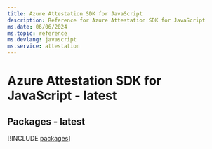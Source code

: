 ```yaml
---
title: Azure Attestation SDK for JavaScript
description: Reference for Azure Attestation SDK for JavaScript
ms.date: 06/06/2024
ms.topic: reference
ms.devlang: javascript
ms.service: attestation
---
```

# Azure Attestation SDK for JavaScript - latest
## Packages - latest
[!INCLUDE [packages](attestation-index.md)]